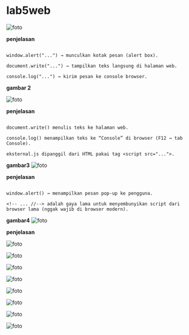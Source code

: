 # lab5web

![foto](https://github.com/Indahwakifa/lab5web/blob/e1b3f1e40dbf5880ab2dc69898e3a430d7f13d87/foto/jvs1.png)

**penjelasan**

```Penjelasan singkatnya

window.alert("...") → munculkan kotak pesan (alert box).

document.write("...") → tampilkan teks langsung di halaman web.

console.log("...") → kirim pesan ke console browser.
```

**gambar 2**

![foto](https://github.com/Indahwakifa/lab5web/blob/f8a622895af8094bb131ed2444d4bb679c69003f/foto/jvs2.jpg)

**penjelasan**

```Penjelasan:

document.write() menulis teks ke halaman web.

console.log() menampilkan teks ke “Console” di browser (F12 → tab Console).

eksternal.js dipanggil dari HTML pakai tag <script src="...">.

```

**gambar3**
![foto](https://github.com/Indahwakifa/lab5web/blob/1b114735fed3b18344fc68e17105bf3d2f306c4a/foto/jvs3.png)

**penjelasan**

```Penjelasan:

window.alert() → menampilkan pesan pop-up ke pengguna.

<!-- ... //--> adalah gaya lama untuk menyembunyikan script dari browser lama (nggak wajib di browser modern).

```

**gambar4**
![foto](https://github.com/Indahwakifa/lab5web/blob/0b53e008ae465005107683f824a925b6eae55046/foto/jvs4.png)

**penjelasan**


![foto](https://github.com/Indahwakifa/lab5web/blob/e2c1e282fcd130a8a780592e24b3d5821762bfcd/foto/jvs5.png)

![foto](https://github.com/Indahwakifa/lab5web/blob/80930ce026dbdfb0f3bf0ee655d0edc3a2f7d0c7/foto/jvs6.png)

![foto](https://github.com/Indahwakifa/lab5web/blob/859fb262208f530ad035469b3acf70e73d20f234/foto/jvs7.png)

![foto](https://github.com/Indahwakifa/lab5web/blob/2e397b5eccdef933381744703ef25186e025b00d/foto/jvs8.png)

![foto](https://github.com/Indahwakifa/lab5web/blob/fd690042898cc389e2833d03ea4a2a2e2e730481/foto/jvs9.png)

![foto](https://github.com/Indahwakifa/lab5web/blob/0f4f48176ad69e81cfa0b6c23440262750df6255/foto/jvs10.png)

![foto](https://github.com/Indahwakifa/lab5web/blob/7f2e96c1807acf7b9b7b7aa4f3a74503ec6a892d/foto/jvs11.png)

![foto](https://github.com/Indahwakifa/lab5web/blob/231f8075654f14be8ea2ad29f932c76e034f1a50/foto/jvs12.png)

